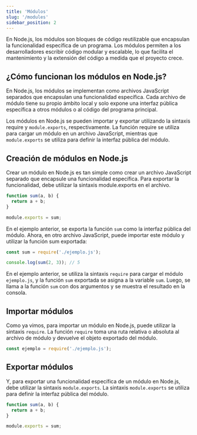 ```yaml
---
title: 'Módulos'
slug: '/modules'
sidebar_position: 2
---
```


En Node.js, los módulos son bloques de código reutilizable que encapsulan la funcionalidad específica de un programa. Los módulos permiten a los desarrolladores escribir código modular y escalable, lo que facilita el mantenimiento y la extensión del código a medida que el proyecto crece.

## ¿Cómo funcionan los módulos en Node.js?

En Node.js, los módulos se implementan como archivos JavaScript separados que encapsulan una funcionalidad específica. Cada archivo de módulo tiene su propio ámbito local y solo expone una interfaz pública específica a otros módulos o al código del programa principal.

Los módulos en Node.js se pueden importar y exportar utilizando la sintaxis require y `module.exports`, respectivamente. La función require se utiliza para cargar un módulo en un archivo JavaScript, mientras que `module.exports` se utiliza para definir la interfaz pública del módulo.

## Creación de módulos en Node.js

Crear un módulo en Node.js es tan simple como crear un archivo JavaScript separado que encapsule una funcionalidad específica. Para exportar la funcionalidad, debe utilizar la sintaxis module.exports en el archivo.

```js title=ejemplo.js
function sum(a, b) {
  return a + b;
}

module.exports = sum;
```

En el ejemplo anterior, se exporta la función `sum` como la interfaz pública del módulo. Ahora, en otro archivo JavaScript, puede importar este módulo y utilizar la función sum exportada:

```js title=index.js
const sum = require('./ejemplo.js');

console.log(sum(2, 3)); // 5
```

En el ejemplo anterior, se utiliza la sintaxis `require` para cargar el módulo `ejemplo.js`, y la función `sum` exportada se asigna a la variable `sum`. Luego, se llama a la función `sum` con dos argumentos y se muestra el resultado en la consola.

## Importar módulos

Como ya vimos, para importar un módulo en Node.js, puede utilizar la sintaxis `require`. La función `require` toma una ruta relativa o absoluta al archivo de módulo y devuelve el objeto exportado del módulo.

```js
const ejemplo = require('./ejemplo.js');
```

## Exportar módulos

Y, para exportar una funcionalidad específica de un módulo en Node.js, debe utilizar la sintaxis `module.exports`. La sintaxis `module.exports` se utiliza para definir la interfaz pública del módulo.

```js
function sum(a, b) {
  return a + b;
}

module.exports = sum;
```
